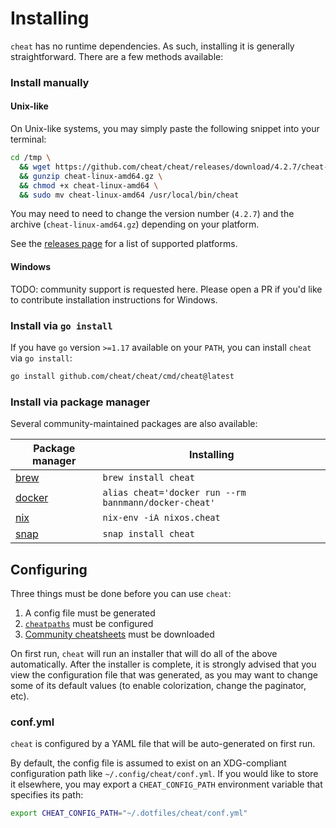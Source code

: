 Installing
==========
`cheat` has no runtime dependencies. As such, installing it is generally
straightforward. There are a few methods available:

### Install manually
#### Unix-like
On Unix-like systems, you may simply paste the following snippet into your terminal:

```sh
cd /tmp \
  && wget https://github.com/cheat/cheat/releases/download/4.2.7/cheat-linux-amd64.gz \
  && gunzip cheat-linux-amd64.gz \
  && chmod +x cheat-linux-amd64 \
  && sudo mv cheat-linux-amd64 /usr/local/bin/cheat
```

You may need to need to change the version number (`4.2.7`) and the archive
(`cheat-linux-amd64.gz`) depending on your platform.

See the [releases page][releases] for a list of supported platforms.

#### Windows
TODO: community support is requested here. Please open a PR if you'd like to
contribute installation instructions for Windows.

### Install via `go install`
If you have `go` version `>=1.17` available on your `PATH`, you can install
`cheat` via `go install`:

```sh
go install github.com/cheat/cheat/cmd/cheat@latest
```

### Install via package manager
Several community-maintained packages are also available:

Package manager  | Installing
---------------- | -----------
[brew][]         | `brew install cheat`
[docker][]       | `alias cheat='docker run --rm bannmann/docker-cheat'`
[nix][]          | `nix-env -iA nixos.cheat`
[snap][]         | `snap install cheat`

<!--[pacman][]       |-->

## Configuring
Three things must be done before you can use `cheat`:
1. A config file must be generated
2. [`cheatpaths`][cheatpaths] must be configured
3. [Community cheatsheets][community] must be downloaded

On first run, `cheat` will run an installer that will do all of the above
automatically. After the installer is complete, it is strongly advised that you
view the configuration file that was generated, as you may want to change some
of its default values (to enable colorization, change the paginator, etc).

### conf.yml ###
`cheat` is configured by a YAML file that will be auto-generated on first run.

By default, the config file is assumed to exist on an XDG-compliant
configuration path like `~/.config/cheat/conf.yml`. If you would like to store
it elsewhere, you may export a `CHEAT_CONFIG_PATH` environment variable that
specifies its path:

```sh
export CHEAT_CONFIG_PATH="~/.dotfiles/cheat/conf.yml"
```

[brew]:       https://formulae.brew.sh/formula/cheat 
[cheatpaths]: README.md#cheatpaths
[community]:  https://github.com/cheat/cheatsheets/
[docker]:     https://github.com/bannmann/docker-cheat
[nix]:        https://search.nixos.org/packages?channel=unstable&show=cheat&from=0&size=50&sort=relevance&type=packages&query=cheat 
[pacman]:     # 
[releases]:   https://github.com/cheat/cheat/releases
[snap]:       https://snapcraft.io/cheat
